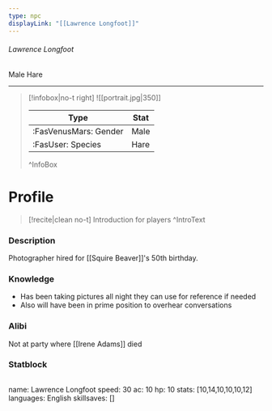 ```yaml
---
type: npc
displayLink: "[[Lawrence Longfoot]]"
---
```


###### Lawrence Longfoot
<span class="sub2">Male Hare </span>
___

> [!infobox|no-t right]
> ![[portrait.jpg|350]]
>
> | Type | Stat |
> | ---- | ---- |
> | :FasVenusMars: Gender | Male |
> | :FasUser: Species | Hare |
>^InfoBox

# Profile

> [!recite|clean no-t]
>	Introduction for players
>^IntroText

### Description
Photographer hired for [[Squire Beaver]]'s 50th birthday.


### Knowledge
- Has been taking pictures all night they can use for reference if needed
- Also will have been in prime position to overhear conversations

### Alibi 
Not at party where [[Irene Adams]] died

### Statblock
>```statblock
name: Lawrence Longfoot
speed: 30
ac: 10
hp: 10
stats: [10,14,10,10,10,12]
languages: English
skillsaves: []